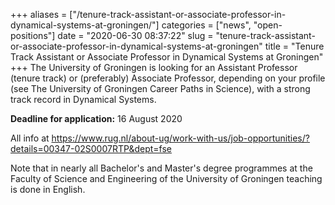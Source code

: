 +++
aliases = ["/tenure-track-assistant-or-associate-professor-in-dynamical-systems-at-groningen/"]
categories = ["news", "open-positions"]
date = "2020-06-30 08:37:22"
slug = "tenure-track-assistant-or-associate-professor-in-dynamical-systems-at-groningen"
title = "Tenure Track Assistant or Associate Professor in Dynamical Systems at Groningen"
+++
The University of Groningen is looking for an Assistant Professor
(tenure track) or (preferably) Associate Professor, depending on your
profile (see The University of Groningen Career Paths in Science), with
a strong track record in Dynamical Systems.

**Deadline for application:** 16 August 2020

All info at
<https://www.rug.nl/about-ug/work-with-us/job-opportunities/?details=00347-02S0007RTP&dept=fse>

Note that in nearly all Bachelor's and Master's degree programmes at the
Faculty of Science and Engineering of the University of Groningen
teaching is done in English.
